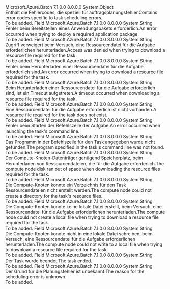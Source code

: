 <Type Name="TaskFailureInformationCodes" FullName="Microsoft.Azure.Batch.Common.TaskFailureInformationCodes">
  <TypeSignature Language="C#" Value="public static class TaskFailureInformationCodes" />
  <TypeSignature Language="ILAsm" Value=".class public auto ansi abstract sealed beforefieldinit TaskFailureInformationCodes extends System.Object" />
  <TypeSignature Language="DocId" Value="T:Microsoft.Azure.Batch.Common.TaskFailureInformationCodes" />
  <TypeSignature Language="VB.NET" Value="Public Class TaskFailureInformationCodes" />
  <TypeSignature Language="F#" Value="type TaskFailureInformationCodes = class" />
  <AssemblyInfo>
    <AssemblyName>Microsoft.Azure.Batch</AssemblyName>
    <AssemblyVersion>7.1.0.0</AssemblyVersion>
    <AssemblyVersion>8.0.0.0</AssemblyVersion>
  </AssemblyInfo>
  <Base>
    <BaseTypeName>System.Object</BaseTypeName>
  </Base>
  <Interfaces />
  <Docs>
    <summary>
            <span data-ttu-id="d3854-101">Enthält die Fehlercodes, die speziell für auftragsplanungsfehler.</span><span class="sxs-lookup"><span data-stu-id="d3854-101">Contains error codes specific to task scheduling errors.</span></span>
            </summary>
    <remarks>To be added.</remarks>
  </Docs>
  <Members>
    <Member MemberName="ApplicationPackageError">
      <MemberSignature Language="C#" Value="public const string ApplicationPackageError;" />
      <MemberSignature Language="ILAsm" Value=".field public static literal string ApplicationPackageError" />
      <MemberSignature Language="DocId" Value="F:Microsoft.Azure.Batch.Common.TaskFailureInformationCodes.ApplicationPackageError" />
      <MemberSignature Language="VB.NET" Value="Public Const ApplicationPackageError As String " />
      <MemberSignature Language="F#" Value="val mutable ApplicationPackageError : string" Usage="Microsoft.Azure.Batch.Common.TaskFailureInformationCodes.ApplicationPackageError" />
      <MemberType>Field</MemberType>
      <AssemblyInfo>
        <AssemblyName>Microsoft.Azure.Batch</AssemblyName>
        <AssemblyVersion>7.1.0.0</AssemblyVersion>
        <AssemblyVersion>8.0.0.0</AssemblyVersion>
      </AssemblyInfo>
      <ReturnValue>
        <ReturnType>System.String</ReturnType>
      </ReturnValue>
      <Docs>
        <summary>
            <span data-ttu-id="d3854-102">Fehler beim Bereitstellen eines Anwendungspakets erforderlich.</span><span class="sxs-lookup"><span data-stu-id="d3854-102">An error occurred when trying to deploy a required application package.</span></span>
            </summary>
        <remarks>To be added.</remarks>
      </Docs>
    </Member>
    <Member MemberName="BlobAccessDenied">
      <MemberSignature Language="C#" Value="public const string BlobAccessDenied;" />
      <MemberSignature Language="ILAsm" Value=".field public static literal string BlobAccessDenied" />
      <MemberSignature Language="DocId" Value="F:Microsoft.Azure.Batch.Common.TaskFailureInformationCodes.BlobAccessDenied" />
      <MemberSignature Language="VB.NET" Value="Public Const BlobAccessDenied As String " />
      <MemberSignature Language="F#" Value="val mutable BlobAccessDenied : string" Usage="Microsoft.Azure.Batch.Common.TaskFailureInformationCodes.BlobAccessDenied" />
      <MemberType>Field</MemberType>
      <AssemblyInfo>
        <AssemblyName>Microsoft.Azure.Batch</AssemblyName>
        <AssemblyVersion>7.1.0.0</AssemblyVersion>
        <AssemblyVersion>8.0.0.0</AssemblyVersion>
      </AssemblyInfo>
      <ReturnValue>
        <ReturnType>System.String</ReturnType>
      </ReturnValue>
      <Docs>
        <summary>
            <span data-ttu-id="d3854-103">Zugriff verweigert beim Versuch, eine Ressourcendatei für die Aufgabe erforderlichen herunterladen.</span><span class="sxs-lookup"><span data-stu-id="d3854-103">Access was denied when trying to download a resource file required for the task.</span></span>
            </summary>
        <remarks>To be added.</remarks>
      </Docs>
    </Member>
    <Member MemberName="BlobDownloadMiscError">
      <MemberSignature Language="C#" Value="public const string BlobDownloadMiscError;" />
      <MemberSignature Language="ILAsm" Value=".field public static literal string BlobDownloadMiscError" />
      <MemberSignature Language="DocId" Value="F:Microsoft.Azure.Batch.Common.TaskFailureInformationCodes.BlobDownloadMiscError" />
      <MemberSignature Language="VB.NET" Value="Public Const BlobDownloadMiscError As String " />
      <MemberSignature Language="F#" Value="val mutable BlobDownloadMiscError : string" Usage="Microsoft.Azure.Batch.Common.TaskFailureInformationCodes.BlobDownloadMiscError" />
      <MemberType>Field</MemberType>
      <AssemblyInfo>
        <AssemblyName>Microsoft.Azure.Batch</AssemblyName>
        <AssemblyVersion>7.1.0.0</AssemblyVersion>
        <AssemblyVersion>8.0.0.0</AssemblyVersion>
      </AssemblyInfo>
      <ReturnValue>
        <ReturnType>System.String</ReturnType>
      </ReturnValue>
      <Docs>
        <summary>
            <span data-ttu-id="d3854-104">Fehler beim Herunterladen einer Ressourcendatei für die Aufgabe erforderlich sind.</span><span class="sxs-lookup"><span data-stu-id="d3854-104">An error occurred when trying to download a resource file required for the task.</span></span>
            </summary>
        <remarks>To be added.</remarks>
      </Docs>
    </Member>
    <Member MemberName="BlobDownloadTimedOut">
      <MemberSignature Language="C#" Value="public const string BlobDownloadTimedOut;" />
      <MemberSignature Language="ILAsm" Value=".field public static literal string BlobDownloadTimedOut" />
      <MemberSignature Language="DocId" Value="F:Microsoft.Azure.Batch.Common.TaskFailureInformationCodes.BlobDownloadTimedOut" />
      <MemberSignature Language="VB.NET" Value="Public Const BlobDownloadTimedOut As String " />
      <MemberSignature Language="F#" Value="val mutable BlobDownloadTimedOut : string" Usage="Microsoft.Azure.Batch.Common.TaskFailureInformationCodes.BlobDownloadTimedOut" />
      <MemberType>Field</MemberType>
      <AssemblyInfo>
        <AssemblyName>Microsoft.Azure.Batch</AssemblyName>
        <AssemblyVersion>7.1.0.0</AssemblyVersion>
        <AssemblyVersion>8.0.0.0</AssemblyVersion>
      </AssemblyInfo>
      <ReturnValue>
        <ReturnType>System.String</ReturnType>
      </ReturnValue>
      <Docs>
        <summary>
            <span data-ttu-id="d3854-105">Beim Herunterladen einer Ressourcendatei für die Aufgabe erforderlich sind, ist ein Timeout aufgetreten.</span><span class="sxs-lookup"><span data-stu-id="d3854-105">A timeout occurred when downloading a resource file required for the task.</span></span>
            </summary>
        <remarks>To be added.</remarks>
      </Docs>
    </Member>
    <Member MemberName="BlobNotFound">
      <MemberSignature Language="C#" Value="public const string BlobNotFound;" />
      <MemberSignature Language="ILAsm" Value=".field public static literal string BlobNotFound" />
      <MemberSignature Language="DocId" Value="F:Microsoft.Azure.Batch.Common.TaskFailureInformationCodes.BlobNotFound" />
      <MemberSignature Language="VB.NET" Value="Public Const BlobNotFound As String " />
      <MemberSignature Language="F#" Value="val mutable BlobNotFound : string" Usage="Microsoft.Azure.Batch.Common.TaskFailureInformationCodes.BlobNotFound" />
      <MemberType>Field</MemberType>
      <AssemblyInfo>
        <AssemblyName>Microsoft.Azure.Batch</AssemblyName>
        <AssemblyVersion>7.1.0.0</AssemblyVersion>
        <AssemblyVersion>8.0.0.0</AssemblyVersion>
      </AssemblyInfo>
      <ReturnValue>
        <ReturnType>System.String</ReturnType>
      </ReturnValue>
      <Docs>
        <summary>
            <span data-ttu-id="d3854-106">Eine Ressourcendatei für die Aufgabe erforderlich ist nicht vorhanden.</span><span class="sxs-lookup"><span data-stu-id="d3854-106">A resource file required for the task does not exist.</span></span>
            </summary>
        <remarks>To be added.</remarks>
      </Docs>
    </Member>
    <Member MemberName="CommandLaunchFailed">
      <MemberSignature Language="C#" Value="public const string CommandLaunchFailed;" />
      <MemberSignature Language="ILAsm" Value=".field public static literal string CommandLaunchFailed" />
      <MemberSignature Language="DocId" Value="F:Microsoft.Azure.Batch.Common.TaskFailureInformationCodes.CommandLaunchFailed" />
      <MemberSignature Language="VB.NET" Value="Public Const CommandLaunchFailed As String " />
      <MemberSignature Language="F#" Value="val mutable CommandLaunchFailed : string" Usage="Microsoft.Azure.Batch.Common.TaskFailureInformationCodes.CommandLaunchFailed" />
      <MemberType>Field</MemberType>
      <AssemblyInfo>
        <AssemblyName>Microsoft.Azure.Batch</AssemblyName>
        <AssemblyVersion>7.1.0.0</AssemblyVersion>
        <AssemblyVersion>8.0.0.0</AssemblyVersion>
      </AssemblyInfo>
      <ReturnValue>
        <ReturnType>System.String</ReturnType>
      </ReturnValue>
      <Docs>
        <summary>
            <span data-ttu-id="d3854-107">Fehler beim Starten der Befehlszeile der Aufgabe.</span><span class="sxs-lookup"><span data-stu-id="d3854-107">An error occurred when launching the task's command line.</span></span>
            </summary>
        <remarks>To be added.</remarks>
      </Docs>
    </Member>
    <Member MemberName="CommandProgramNotFound">
      <MemberSignature Language="C#" Value="public const string CommandProgramNotFound;" />
      <MemberSignature Language="ILAsm" Value=".field public static literal string CommandProgramNotFound" />
      <MemberSignature Language="DocId" Value="F:Microsoft.Azure.Batch.Common.TaskFailureInformationCodes.CommandProgramNotFound" />
      <MemberSignature Language="VB.NET" Value="Public Const CommandProgramNotFound As String " />
      <MemberSignature Language="F#" Value="val mutable CommandProgramNotFound : string" Usage="Microsoft.Azure.Batch.Common.TaskFailureInformationCodes.CommandProgramNotFound" />
      <MemberType>Field</MemberType>
      <AssemblyInfo>
        <AssemblyName>Microsoft.Azure.Batch</AssemblyName>
        <AssemblyVersion>7.1.0.0</AssemblyVersion>
        <AssemblyVersion>8.0.0.0</AssemblyVersion>
      </AssemblyInfo>
      <ReturnValue>
        <ReturnType>System.String</ReturnType>
      </ReturnValue>
      <Docs>
        <summary>
            <span data-ttu-id="d3854-108">Das Programm in der Befehlszeile für den Task angegeben wurde nicht gefunden.</span><span class="sxs-lookup"><span data-stu-id="d3854-108">The program specified in the task's command line was not found.</span></span>
            </summary>
        <remarks>To be added.</remarks>
      </Docs>
    </Member>
    <Member MemberName="DiskFull">
      <MemberSignature Language="C#" Value="public const string DiskFull;" />
      <MemberSignature Language="ILAsm" Value=".field public static literal string DiskFull" />
      <MemberSignature Language="DocId" Value="F:Microsoft.Azure.Batch.Common.TaskFailureInformationCodes.DiskFull" />
      <MemberSignature Language="VB.NET" Value="Public Const DiskFull As String " />
      <MemberSignature Language="F#" Value="val mutable DiskFull : string" Usage="Microsoft.Azure.Batch.Common.TaskFailureInformationCodes.DiskFull" />
      <MemberType>Field</MemberType>
      <AssemblyInfo>
        <AssemblyName>Microsoft.Azure.Batch</AssemblyName>
        <AssemblyVersion>7.1.0.0</AssemblyVersion>
        <AssemblyVersion>8.0.0.0</AssemblyVersion>
      </AssemblyInfo>
      <ReturnValue>
        <ReturnType>System.String</ReturnType>
      </ReturnValue>
      <Docs>
        <summary>
            <span data-ttu-id="d3854-109">Der Compute-Knoten-Datenträger genügend Speicherplatz, beim Herunterladen von Ressourcendateien, die für die Aufgabe erforderlich.</span><span class="sxs-lookup"><span data-stu-id="d3854-109">The compute node disk ran out of space when downloading the resource files required for the task.</span></span>
            </summary>
        <remarks>To be added.</remarks>
      </Docs>
    </Member>
    <Member MemberName="ResourceDirectoryCreateFailed">
      <MemberSignature Language="C#" Value="public const string ResourceDirectoryCreateFailed;" />
      <MemberSignature Language="ILAsm" Value=".field public static literal string ResourceDirectoryCreateFailed" />
      <MemberSignature Language="DocId" Value="F:Microsoft.Azure.Batch.Common.TaskFailureInformationCodes.ResourceDirectoryCreateFailed" />
      <MemberSignature Language="VB.NET" Value="Public Const ResourceDirectoryCreateFailed As String " />
      <MemberSignature Language="F#" Value="val mutable ResourceDirectoryCreateFailed : string" Usage="Microsoft.Azure.Batch.Common.TaskFailureInformationCodes.ResourceDirectoryCreateFailed" />
      <MemberType>Field</MemberType>
      <AssemblyInfo>
        <AssemblyName>Microsoft.Azure.Batch</AssemblyName>
        <AssemblyVersion>7.1.0.0</AssemblyVersion>
        <AssemblyVersion>8.0.0.0</AssemblyVersion>
      </AssemblyInfo>
      <ReturnValue>
        <ReturnType>System.String</ReturnType>
      </ReturnValue>
      <Docs>
        <summary>
            <span data-ttu-id="d3854-110">Die Compute-Knoten konnte ein Verzeichnis für den Task Ressourcendateien nicht erstellt werden.</span><span class="sxs-lookup"><span data-stu-id="d3854-110">The compute node could not create a directory for the task's resource files.</span></span>
            </summary>
        <remarks>To be added.</remarks>
      </Docs>
    </Member>
    <Member MemberName="ResourceFileCreateFailed">
      <MemberSignature Language="C#" Value="public const string ResourceFileCreateFailed;" />
      <MemberSignature Language="ILAsm" Value=".field public static literal string ResourceFileCreateFailed" />
      <MemberSignature Language="DocId" Value="F:Microsoft.Azure.Batch.Common.TaskFailureInformationCodes.ResourceFileCreateFailed" />
      <MemberSignature Language="VB.NET" Value="Public Const ResourceFileCreateFailed As String " />
      <MemberSignature Language="F#" Value="val mutable ResourceFileCreateFailed : string" Usage="Microsoft.Azure.Batch.Common.TaskFailureInformationCodes.ResourceFileCreateFailed" />
      <MemberType>Field</MemberType>
      <AssemblyInfo>
        <AssemblyName>Microsoft.Azure.Batch</AssemblyName>
        <AssemblyVersion>7.1.0.0</AssemblyVersion>
        <AssemblyVersion>8.0.0.0</AssemblyVersion>
      </AssemblyInfo>
      <ReturnValue>
        <ReturnType>System.String</ReturnType>
      </ReturnValue>
      <Docs>
        <summary>
            <span data-ttu-id="d3854-111">Die Compute-Knoten konnte keine lokale Datei erstellt, beim Versuch, eine Ressourcendatei für die Aufgabe erforderlichen herunterladen.</span><span class="sxs-lookup"><span data-stu-id="d3854-111">The compute node could not create a local file when trying to download a resource file required for the task.</span></span>
            </summary>
        <remarks>To be added.</remarks>
      </Docs>
    </Member>
    <Member MemberName="ResourceFileWriteFailed">
      <MemberSignature Language="C#" Value="public const string ResourceFileWriteFailed;" />
      <MemberSignature Language="ILAsm" Value=".field public static literal string ResourceFileWriteFailed" />
      <MemberSignature Language="DocId" Value="F:Microsoft.Azure.Batch.Common.TaskFailureInformationCodes.ResourceFileWriteFailed" />
      <MemberSignature Language="VB.NET" Value="Public Const ResourceFileWriteFailed As String " />
      <MemberSignature Language="F#" Value="val mutable ResourceFileWriteFailed : string" Usage="Microsoft.Azure.Batch.Common.TaskFailureInformationCodes.ResourceFileWriteFailed" />
      <MemberType>Field</MemberType>
      <AssemblyInfo>
        <AssemblyName>Microsoft.Azure.Batch</AssemblyName>
        <AssemblyVersion>7.1.0.0</AssemblyVersion>
        <AssemblyVersion>8.0.0.0</AssemblyVersion>
      </AssemblyInfo>
      <ReturnValue>
        <ReturnType>System.String</ReturnType>
      </ReturnValue>
      <Docs>
        <summary>
            <span data-ttu-id="d3854-112">Die Compute-Knoten konnte nicht in eine lokale Datei schreiben, beim Versuch, eine Ressourcendatei für die Aufgabe erforderlichen herunterladen.</span><span class="sxs-lookup"><span data-stu-id="d3854-112">The compute node could not write to a local file when trying to download a resource file required for the task.</span></span>
            </summary>
        <remarks>To be added.</remarks>
      </Docs>
    </Member>
    <Member MemberName="TaskEnded">
      <MemberSignature Language="C#" Value="public const string TaskEnded;" />
      <MemberSignature Language="ILAsm" Value=".field public static literal string TaskEnded" />
      <MemberSignature Language="DocId" Value="F:Microsoft.Azure.Batch.Common.TaskFailureInformationCodes.TaskEnded" />
      <MemberSignature Language="VB.NET" Value="Public Const TaskEnded As String " />
      <MemberSignature Language="F#" Value="val mutable TaskEnded : string" Usage="Microsoft.Azure.Batch.Common.TaskFailureInformationCodes.TaskEnded" />
      <MemberType>Field</MemberType>
      <AssemblyInfo>
        <AssemblyName>Microsoft.Azure.Batch</AssemblyName>
        <AssemblyVersion>7.1.0.0</AssemblyVersion>
        <AssemblyVersion>8.0.0.0</AssemblyVersion>
      </AssemblyInfo>
      <ReturnValue>
        <ReturnType>System.String</ReturnType>
      </ReturnValue>
      <Docs>
        <summary>
            <span data-ttu-id="d3854-113">Der Task wurde beendet.</span><span class="sxs-lookup"><span data-stu-id="d3854-113">The task ended.</span></span>
            </summary>
        <remarks>To be added.</remarks>
      </Docs>
    </Member>
    <Member MemberName="Unknown">
      <MemberSignature Language="C#" Value="public const string Unknown;" />
      <MemberSignature Language="ILAsm" Value=".field public static literal string Unknown" />
      <MemberSignature Language="DocId" Value="F:Microsoft.Azure.Batch.Common.TaskFailureInformationCodes.Unknown" />
      <MemberSignature Language="VB.NET" Value="Public Const Unknown As String " />
      <MemberSignature Language="F#" Value="val mutable Unknown : string" Usage="Microsoft.Azure.Batch.Common.TaskFailureInformationCodes.Unknown" />
      <MemberType>Field</MemberType>
      <AssemblyInfo>
        <AssemblyName>Microsoft.Azure.Batch</AssemblyName>
        <AssemblyVersion>7.1.0.0</AssemblyVersion>
        <AssemblyVersion>8.0.0.0</AssemblyVersion>
      </AssemblyInfo>
      <ReturnValue>
        <ReturnType>System.String</ReturnType>
      </ReturnValue>
      <Docs>
        <summary>
            <span data-ttu-id="d3854-114">Der Grund für die Planungsfehler ist unbekannt.</span><span class="sxs-lookup"><span data-stu-id="d3854-114">The reason for the scheduling error is unknown.</span></span>
            </summary>
        <remarks>To be added.</remarks>
      </Docs>
    </Member>
  </Members>
</Type>
